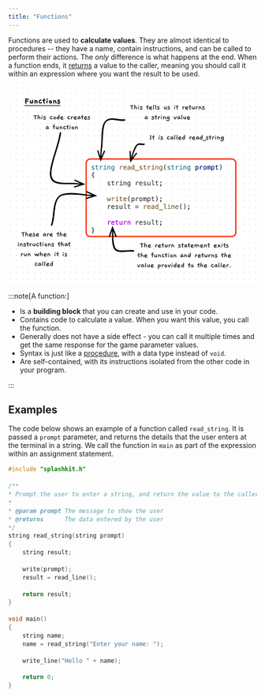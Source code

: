 ```yaml
---
title: "Functions"
---
```


Functions are used to **calculate values**. They are almost identical to procedures -- they have a name, contain instructions, and can be called to perform their actions. The *only* difference is what happens at the end. When a function ends, it [returns](/book/part-2-organised-code/2-organising-code/2-trailside/05-return) a value to the caller, meaning you should call it within an expression where you want the result to be used.

![Annotated code of a function](./images/function-pano.png)

:::note[A function:]

- Is a **building block** that you can create and use in your code.
- Contains code to calculate a value. When you want this value, you call the function.
- Generally does not have a side effect - you can call it multiple times and get the same response for the game parameter values.
- Syntax is just like a [procedure](/book/part-2-organised-code/2-organising-code/0-panorama/01-procedures), with a data type instead of `void`.
- Are self-contained, with its instructions isolated from the other code in your program.

:::

## Examples

The code below shows an example of a function called `read_string`. It is passed a `prompt` parameter, and returns the details that the user enters at the terminal in a string. We call the function in `main` as part of the expression within an assignment statement.

```cpp
#include "splashkit.h"

/**
* Prompt the user to enter a string, and return the value to the caller.
*
* @param prompt The message to show the user
* @returns      The data entered by the user
*/
string read_string(string prompt)
{
    string result;

    write(prompt);
    result = read_line();

    return result;
}

void main()
{
    string name;
    name = read_string("Enter your name: ");
    
    write_line("Hello " + name);

    return 0;
}
```
